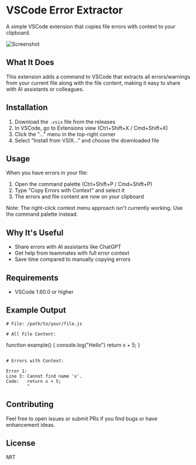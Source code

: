 # VSCode Error Extractor

A simple VSCode extension that copies file errors with context to your clipboard.

![Screenshot](./images/potato.png)

## What It Does

This extension adds a command to VSCode that extracts all errors/warnings from your current file along with the file content, making it easy to share with AI assistants or colleagues.

## Installation

1. Download the `.vsix` file from the releases
2. In VSCode, go to Extensions view (Ctrl+Shift+X / Cmd+Shift+X)
3. Click the "..." menu in the top-right corner
4. Select "Install from VSIX..." and choose the downloaded file

## Usage

When you have errors in your file:

1. Open the command palette (Ctrl+Shift+P / Cmd+Shift+P)
2. Type "Copy Errors with Context" and select it
3. The errors and file content are now on your clipboard

Note: The right-click context menu approach isn't currently working. Use the command palette instead.

## Why It's Useful

- Share errors with AI assistants like ChatGPT
- Get help from teammates with full error context
- Save time compared to manually copying errors

## Requirements

- VSCode 1.60.0 or higher

## Example Output

```
# File: /path/to/your/file.js

# All File Content:
```
function example() {
  console.log("Hello")
  return x + 5;
}
```

# Errors with Context:

Error 1:
Line 3: Cannot find name 'x'.
Code:   return x + 5;
        ^
```

## Contributing

Feel free to open issues or submit PRs if you find bugs or have enhancement ideas.

## License

MIT